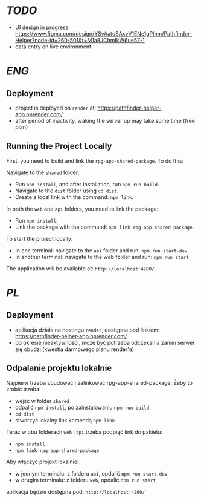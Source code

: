 # *TODO*
 - UI design in progress: https://www.figma.com/design/YSvAatuSAxvV1ENe1gPIhm/Pathfinder-Helper?node-id=260-501&t=M1a8JChmIkW6ue57-1
 - data entry on live environment

# *ENG*
## Deployment

- project is deployed on `render` at: https://pathfinder-helper-app.onrender.com/
- after period of inactivity, waking the server up may take some time (free plan)

## Running the Project Locally

First, you need to build and link the `rpg-app-shared-package`. To do this:

Navigate to the `shared` folder:
- Run `npm install`, and after installation, run `npm run build`.
- Navigate to the `dist` folder using `cd dist`.
- Create a local link with the command: `npm link`.

In both the `web` and `api` folders, you need to link the package:
- Run `npm install`.
- Link the package with the command: `npm link rpg-app-shared-package`.

To start the project locally:

- In one terminal: navigate to the `api` folder and run: `npm run start-dev`
- In another terminal: navigate to the web folder and run: `npm run start`

The application will be available at: `http://localhost:4200/`

# *PL*
## Deployment

- aplikacja działa na hostingu `render`, dostępna pod linkiem: https://pathfinder-helper-app.onrender.com/
- po okresie nieaktywności, może być potrzeba odczekania zanim serwer się obudzi (kwestia darmowego planu render'a)

## Odpalanie projektu lokalnie
Najpierw trzeba zbudować i zalinkować rpg-app-shared-package. Żeby to zrobić trzeba:

- wejść w folder `shared`
- odpalić `npm install`, po zainstalowaniu `npm run build`
- `cd dist`
- stworzyć lokalny link komendą `npm link`

Teraz w obu folderach `web` i `api` trzeba podpiąć link do pakietu:

- `npm install`
- `npm link rpg-app-shared-package`

Aby włączyć projekt lokalnie:

- w jednym terminalu: z folderu `api`, opdalić `npm run start-dev`
- w drugim terminalu: z folderu `web`, opdalić `npm run start`

aplikacja będzie dostępna pod: `http://localhost:4200/`
